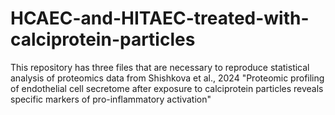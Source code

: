 # HCAEC-and-HITAEC-treated-with-calciprotein-particles
This repository has three files that are necessary to reproduce statistical analysis of proteomics data from  Shishkova et al., 2024 "Proteomic profiling of endothelial cell secretome after exposure to calciprotein particles reveals specific markers of pro-inflammatory activation"
